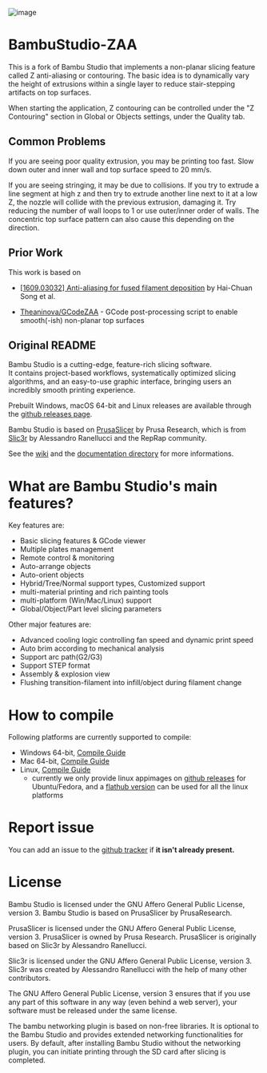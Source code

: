 ![image](https://user-images.githubusercontent.com/106916061/179006347-497d24c0-9bd6-45b7-8c49-d5cc8ecfe5d7.png)

# BambuStudio-ZAA

This is a fork of Bambu Studio that implements a non-planar slicing feature called Z anti-aliasing or contouring. The basic idea is to dynamically vary the height of extrusions within a single layer to reduce stair-stepping artifacts on top surfaces.

When starting the application, Z contouring can be controlled under the "Z Contouring" section in Global or Objects settings, under the Quality tab.



## Common Problems

If you are seeing poor quality extrusion, you may be printing too fast. Slow down outer and inner wall and top surface speed to 20 mm/s.

If you are seeing stringing, it may be due to collisions. If you try to extrude a line segment at high z and then try to extrude another line next to it at a low Z, the nozzle will collide with the previous extrusion, damaging it. Try reducing the number of wall loops to 1 or use outer/inner order of walls. The concentric top surface pattern can also cause this depending on the direction.

## Prior Work

This work is based on

- [[1609.03032] Anti-aliasing for fused filament deposition](https://arxiv.org/abs/1609.03032) by Hai-Chuan Song et al.

- [Theaninova/GCodeZAA](https://github.com/Theaninova/GCodeZAA) - GCode post-processing script to enable smooth(-ish) non-planar top surfaces

## Original README

Bambu Studio is a cutting-edge, feature-rich slicing software.  
It contains project-based workflows, systematically optimized slicing algorithms, and an easy-to-use graphic interface, bringing users an incredibly smooth printing experience.

Prebuilt Windows, macOS 64-bit and Linux releases are available through the [github releases page](https://github.com/bambulab/BambuStudio/releases/).

Bambu Studio is based on [PrusaSlicer](https://github.com/prusa3d/PrusaSlicer) by Prusa Research, which is from [Slic3r](https://github.com/Slic3r/Slic3r) by Alessandro Ranellucci and the RepRap community.

See the [wiki](https://github.com/bambulab/BambuStudio/wiki) and the [documentation directory](https://github.com/bambulab/BambuStudio/tree/master/doc) for more informations.

# What are Bambu Studio's main features?

Key features are:

- Basic slicing features & GCode viewer
- Multiple plates management
- Remote control & monitoring
- Auto-arrange objects
- Auto-orient objects
- Hybrid/Tree/Normal support types, Customized support
- multi-material printing and rich painting tools
- multi-platform (Win/Mac/Linux) support
- Global/Object/Part level slicing parameters

Other major features are:

- Advanced cooling logic controlling fan speed and dynamic print speed
- Auto brim according to mechanical analysis
- Support arc path(G2/G3)
- Support STEP format
- Assembly & explosion view
- Flushing transition-filament into infill/object during filament change

# How to compile

Following platforms are currently supported to compile:

- Windows 64-bit, [Compile Guide](https://github.com/bambulab/BambuStudio/wiki/Windows-Compile-Guide)
- Mac 64-bit, [Compile Guide](https://github.com/bambulab/BambuStudio/wiki/Mac-Compile-Guide)
- Linux, [Compile Guide](https://github.com/bambulab/BambuStudio/wiki/Linux-Compile-Guide)
  - currently we only provide linux appimages on [github releases](https://github.com/bambulab/BambuStudio/releases) for Ubuntu/Fedora, and a [flathub version](https://flathub.org/apps/com.bambulab.BambuStudio) can be used for all the linux platforms

# Report issue

You can add an issue to the [github tracker](https://github.com/bambulab/BambuStudio/issues) if **it isn't already present.**

# License

Bambu Studio is licensed under the GNU Affero General Public License, version 3. Bambu Studio is based on PrusaSlicer by PrusaResearch.

PrusaSlicer is licensed under the GNU Affero General Public License, version 3. PrusaSlicer is owned by Prusa Research. PrusaSlicer is originally based on Slic3r by Alessandro Ranellucci.

Slic3r is licensed under the GNU Affero General Public License, version 3. Slic3r was created by Alessandro Ranellucci with the help of many other contributors.

The GNU Affero General Public License, version 3 ensures that if you use any part of this software in any way (even behind a web server), your software must be released under the same license.

The bambu networking plugin is based on non-free libraries. It is optional to the Bambu Studio and provides extended networking functionalities for users.
By default, after installing Bambu Studio without the networking plugin, you can initiate printing through the SD card after slicing is completed.
